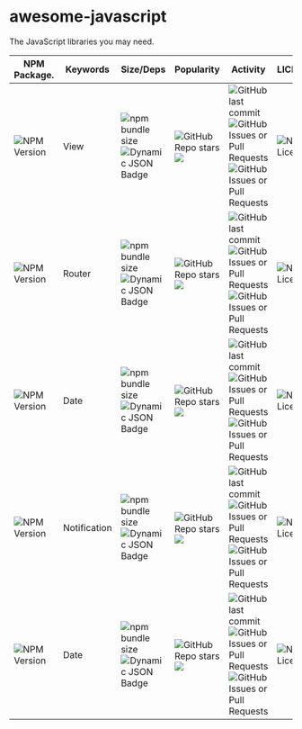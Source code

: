 # awesome-javascript

The JavaScript libraries you may need.


| NPM Package.                                                 | Keywords     | Size/Deps                                                    | Popularity                                                   | Activity                                                     | LICENSE                                                      | Github                                             |
| ------------------------------------------------------------ | ------------ | ------------------------------------------------------------ | ------------------------------------------------------------ | ------------------------------------------------------------ | ------------------------------------------------------------ | -------------------------------------------------- |
| <img alt="NPM Version" src="https://img.shields.io/npm/v/react-dom?label=react-dom"> | View         | <img alt="npm bundle size" src="https://img.shields.io/bundlephobia/min/react-dom.svg?label=size" style="zoom:100%;" ><img alt="Dynamic JSON Badge" src="https://img.shields.io/badge/dynamic/json?url=https%3A%2F%2Fbundlephobia.com%2Fapi%2Fsize%3Fpackage%3Dreact-dom%4018.2.0%26record%3Dtrue&query=%24.dependencyCount&label=deps" style="zoom:100%;" > | <img alt="GitHub Repo stars" src="https://img.shields.io/github/stars/facebook/react" style="zoom:100%;" ><img src="https://img.shields.io/npm/dm/react-dom.svg" style="zoom:100%;" > | <img alt="GitHub last commit" src="https://img.shields.io/github/last-commit/facebook/react" style="zoom:00%;" ><img alt="GitHub Issues or Pull Requests" src="https://img.shields.io/github/issues/facebook/react" style="zoom:100%;" ><img alt="GitHub Issues or Pull Requests" src="https://img.shields.io/github/issues-closed/facebook/react" style="zoom:100%;" > | <img alt="NPM License" src="https://img.shields.io/npm/l/react-dom?label=" style="zoom:100%;" > | [link](https://github.com/facebook/react)          |
| <img alt="NPM Version" src="https://img.shields.io/npm/v/%40tanstack%2Freact-router?label=%40tanstack%2Freact-router"> | Router       | <img alt="npm bundle size" src="https://img.shields.io/bundlephobia/min/@tanstack/react-router.svg?label=size" style="zoom:100%;" ><img alt="Dynamic JSON Badge" src="https://img.shields.io/badge/dynamic/json?url=https%3A%2F%2Fbundlephobia.com%2Fapi%2Fsize%3Fpackage%3D@tanstack/react-router@1.29.2%26record%3Dtrue&query=%24.dependencyCount&label=deps" style="zoom:100%;" > | <img alt="GitHub Repo stars" src="https://img.shields.io/github/stars/TanStack/router" style="zoom:100%;" ><img src="https://img.shields.io/npm/dm/@tanstack/react-router.svg" style="zoom:100%;" > | <img alt="GitHub last commit" src="https://img.shields.io/github/last-commit/TanStack/router" style="zoom:100%;" ><img alt="GitHub Issues or Pull Requests" src="https://img.shields.io/github/issues/TanStack/router" style="zoom:100%;" ><img alt="GitHub Issues or Pull Requests" src="https://img.shields.io/github/issues-closed/TanStack/router" style="zoom:100%;" > | <img alt="NPM License" src="https://img.shields.io/npm/l/@tanstack/react-router?label=" style="zoom:100%;" > | [link](https://github.com/@tanstack/react-router)  |
| <img alt="NPM Version" src="https://img.shields.io/npm/v/date-fns?label=date-fns"> | Date         | <img alt="npm bundle size" src="https://img.shields.io/bundlephobia/min/date-fns.svg?label=size" style="zoom:100%;" ><img alt="Dynamic JSON Badge" src="https://img.shields.io/badge/dynamic/json?url=https%3A%2F%2Fbundlephobia.com%2Fapi%2Fsize%3Fpackage%3Ddate-fns@3.6.0%26record%3Dtrue&query=%24.dependencyCount&label=deps" style="zoom:100%;" > | <img alt="GitHub Repo stars" src="https://img.shields.io/github/stars/date-fns/date-fns" style="zoom:100%;" ><img src="https://img.shields.io/npm/dm/date-fns.svg" style="zoom:100%;" > | <img alt="GitHub last commit" src="https://img.shields.io/github/last-commit/date-fns/date-fns" style="zoom:100%;" ><img alt="GitHub Issues or Pull Requests" src="https://img.shields.io/github/issues/date-fns/date-fns" style="zoom:100%;" ><img alt="GitHub Issues or Pull Requests" src="https://img.shields.io/github/issues-closed/date-fns/date-fns" style="zoom:100%;" > | <img alt="NPM License" src="https://img.shields.io/npm/l/date-fns?label=" style="zoom:100%;" > | [link](https://github.com/date-fns/date-fns)       |
| <img alt="NPM Version" src="https://img.shields.io/npm/v/notistack?label=notistack"> | Notification | <img alt="npm bundle size" src="https://img.shields.io/bundlephobia/min/notistack.svg?label=size" style="zoom:100%;" ><img alt="Dynamic JSON Badge" src="https://img.shields.io/badge/dynamic/json?url=https%3A%2F%2Fbundlephobia.com%2Fapi%2Fsize%3Fpackage%3Dnotistack@3.0.1%26record%3Dtrue&query=%24.dependencyCount&label=deps" style="zoom:100%;" > | <img alt="GitHub Repo stars" src="https://img.shields.io/github/stars/iamhosseindhv/notistack" style="zoom:100%;" ><img src="https://img.shields.io/npm/dm/notistack.svg" style="zoom:100%;" > | <img alt="GitHub last commit" src="https://img.shields.io/github/last-commit/iamhosseindhv/notistack" style="zoom:100%;" ><img alt="GitHub Issues or Pull Requests" src="https://img.shields.io/github/issues/iamhosseindhv/notistack" style="zoom:100%;" ><img alt="GitHub Issues or Pull Requests" src="https://img.shields.io/github/issues-closed/iamhosseindhv/notistack" style="zoom:100%;" > | <img alt="NPM License" src="https://img.shields.io/npm/l/notistack?label=" style="zoom:100%;" > | [link](https://github.com/iamhosseindhv/notistack) |
| <img alt="NPM Version" src="https://img.shields.io/npm/v/dayjs?label=dayjs"> | Date         | <img alt="npm bundle size" src="https://img.shields.io/bundlephobia/min/dayjs.svg?label=size" style="zoom:100%;" ><img alt="Dynamic JSON Badge" src="https://img.shields.io/badge/dynamic/json?url=https%3A%2F%2Fbundlephobia.com%2Fapi%2Fsize%3Fpackage%3Ddayjs@1.11.10%26record%3Dtrue&query=%24.dependencyCount&label=deps" style="zoom:100%;" > | <img alt="GitHub Repo stars" src="https://img.shields.io/github/stars/iamkun/dayjs" style="zoom:100%;" ><img src="https://img.shields.io/npm/dm/dayjs.svg" style="zoom:100%;" > | <img alt="GitHub last commit" src="https://img.shields.io/github/last-commit/iamkun/dayjs" style="zoom:100%;" ><img alt="GitHub Issues or Pull Requests" src="https://img.shields.io/github/issues/iamkun/dayjs" style="zoom:100%;" ><img alt="GitHub Issues or Pull Requests" src="https://img.shields.io/github/issues-closed/iamkun/dayjs" style="zoom:100%;" > | <img alt="NPM License" src="https://img.shields.io/npm/l/dayjs?label=" style="zoom:100%;" > | [link](https://github.com/iamkun/dayjs)            |



